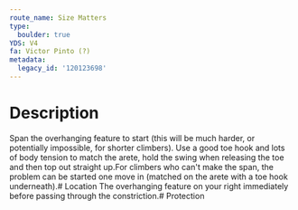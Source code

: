 ```yaml
---
route_name: Size Matters
type:
  boulder: true
YDS: V4
fa: Victor Pinto (?)
metadata:
  legacy_id: '120123698'
---
```

# Description
Span the overhanging feature to start (this will be much harder, or potentially impossible, for shorter climbers). Use a good toe hook and lots of body tension to match the arete, hold the swing when releasing the toe and then top out straight up.For climbers who can't make the span, the problem can be started one move in (matched on the arete with a toe hook underneath).# Location
The overhanging feature on your right immediately before passing through the constriction.# Protection
